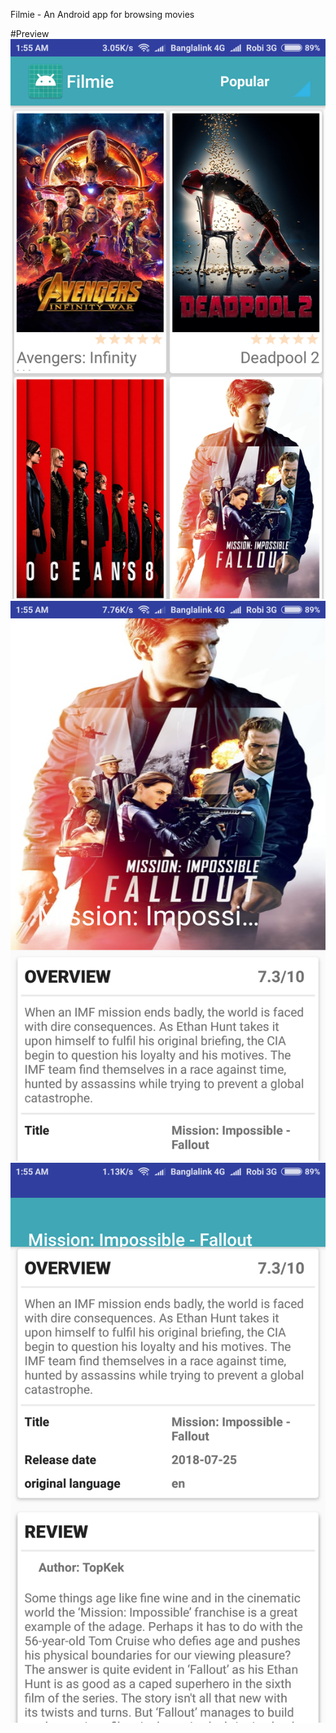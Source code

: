 Filmie - An Android app for browsing movies

#Preview
![one](screenshots/one.png?raw=true "Title")
![two](screenshots/two.png?raw=true "Title")
![three](screenshots/three.png?raw=true "Title")